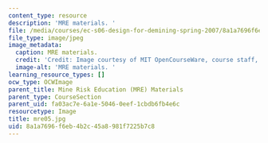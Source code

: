 ```yaml
---
content_type: resource
description: 'MRE materials. '
file: /media/courses/ec-s06-design-for-demining-spring-2007/8a1a7696f6eb4b2c45a8981f7225b7c8_mre05.jpg
file_type: image/jpeg
image_metadata:
  caption: MRE materials.
  credit: 'Credit: Image courtesy of MIT OpenCourseWare, course staff, and students.'
  image-alt: 'MRE materials. '
learning_resource_types: []
ocw_type: OCWImage
parent_title: Mine Risk Education (MRE) Materials
parent_type: CourseSection
parent_uid: fa03ac7e-6a1e-5046-0eef-1cbdb6fb4e6c
resourcetype: Image
title: mre05.jpg
uid: 8a1a7696-f6eb-4b2c-45a8-981f7225b7c8
---
```


